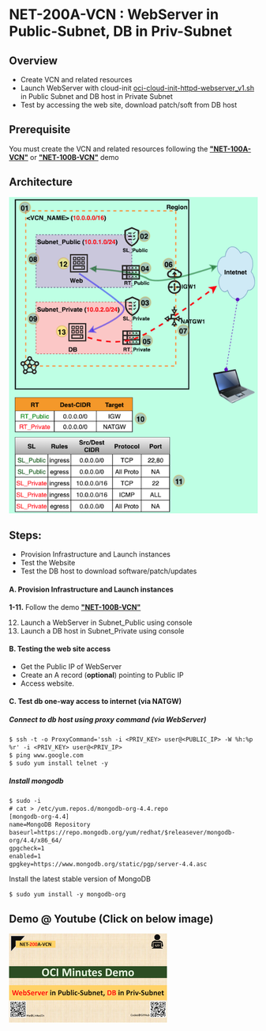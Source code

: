 # NET-200A-VCN : WebServer in Public-Subnet, DB in Priv-Subnet

## Overview

- Create VCN and related resources
- Launch WebServer with cloud-init [oci-cloud-init-httpd-webserver_v1.sh](../Common-Scripts/oci-cloud-init-httpd-webserver_v1.sh) in Public Subnet and DB host in Private Subnet
- Test by accessing the web site, download patch/soft from DB host

## Prerequisite

You must create the VCN and related resources following the [**"NET-100A-VCN"**](../NET-100A-VCN) or [**"NET-100B-VCN"**](../NET-100B-VCN) demo

## Architecture

<img src="img/NET-200A-VCN_arch_orig_800x800.png" alt="NET-200A-VCN" style="zoom: 100%;" />

## Steps:

- Provision Infrastructure and Launch instances
- Test the Website
- Test the DB host to download software/patch/updates

#### A. Provision Infrastructure and Launch instances

**1-11.** Follow the demo [**"NET-100B-VCN"**](../NET-100B-VCN) 

12. Launch a WebServer in Subnet_Public using console
13. Launch a DB host in Subnet_Private using console

#### B. Testing the web site access

- Get the Public IP of WebServer 
- Create an A record (**optional**) pointing to Public IP
- Access website.

#### C. Test db one-way access to internet (via NATGW)

##### Connect to db host using proxy command (via WebServer)

```shell
$ ssh -t -o ProxyCommand='ssh -i <PRIV_KEY> user@<PUBLIC_IP> -W %h:%p %r' -i <PRIV_KEY> user@<PRIV_IP>
$ ping www.google.com
$ sudo yum install telnet -y
```

##### Install mongodb

```shell
$ sudo -i
# cat > /etc/yum.repos.d/mongodb-org-4.4.repo
[mongodb-org-4.4]
name=MongoDB Repository
baseurl=https://repo.mongodb.org/yum/redhat/$releasever/mongodb-org/4.4/x86_64/
gpgcheck=1
enabled=1
gpgkey=https://www.mongodb.org/static/pgp/server-4.4.asc
```

Install the latest stable version of MongoDB

```shell
$ sudo yum install -y mongodb-org 
```



## Demo @ Youtube (Click on below image)

[![NET-200A-VCN](img/thumbnail_320x320.png)](https://my_youtube "Click to watch on YouTube")






